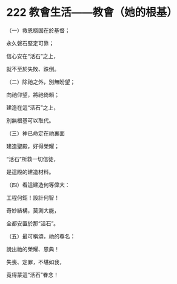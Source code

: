 # 222 教會生活——教會（她的根基）

（一）救恩穩固在於基督；

永久磐石堅定可靠；

信心安在“活石”之上，

就不至於失敗、跌倒。

（二）除祂之外，別無盼望；

向祂仰望，將祂倚賴；

建造在這“活石”之上，

別無根基可以取代。

（三）神已命定在祂裏面

建造聖殿，好得榮耀；

“活石”所救一切信徒，

是這殿的建造材料。

（四）看這建造何等偉大：

工程何鉅！設計何智！

奇妙結構，莫測大能，

全都安置於那“活石”。

（五）最可稱頌，祂的尊名：

說出祂的榮耀、恩典！

失喪、定罪，不堪如我，

竟得蒙這“活石”眷念！


